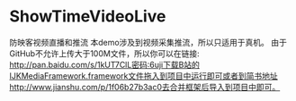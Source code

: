 # ShowTimeVideoLive
防映客视频直播和推流
本demo涉及到视频采集推流，所以只适用于真机。
由于GitHub不允许上传大于100M文件，所以你可以在链接: http://pan.baidu.com/s/1kUT7ClL密码:6uji下载B站的IJKMediaFramework.framework文件拖入到项目中运行即可或者到简书地址http://www.jianshu.com/p/1f06b27b3ac0去合并框架后导入到项目中即可。
